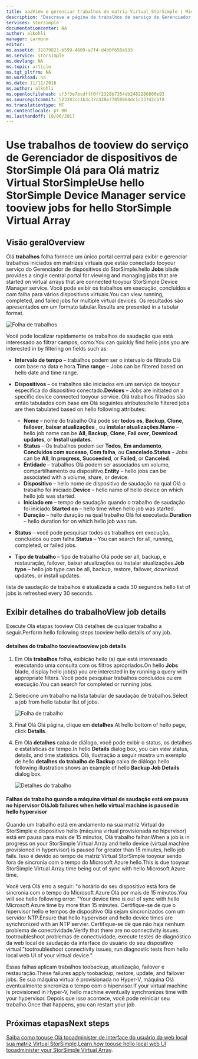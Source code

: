 ```yaml
---
title: aaaView e gerenciar trabalhos de matriz Virtual StorSimple | Microsoft Docs
description: "Descreve a página de trabalhos de serviço de Gerenciador de dispositivos de StorSimple hello e como toouse-tootrack recente e atual dos trabalhos de saudação matriz Virtual StorSimple."
services: storsimple
documentationcenter: NA
author: alkohli
manager: carmonm
editor: 
ms.assetid: 31879821-b599-4609-a7f4-d4b0f658a933
ms.service: storsimple
ms.devlang: NA
ms.topic: article
ms.tgt_pltfrm: NA
ms.workload: na
ms.date: 11/11/2016
ms.author: alkohli
ms.openlocfilehash: cf3f3e7bcdfff0ff2328b7354db2482286800e93
ms.sourcegitcommit: 523283cc1b3c37c428e77850964dc1c33742c5f0
ms.translationtype: MT
ms.contentlocale: pt-BR
ms.lasthandoff: 10/06/2017
---
```

# <a name="use-hello-storsimple-device-manager-service-tooview-jobs-for-hello-storsimple-virtual-array"></a><span data-ttu-id="79baf-103">Use trabalhos de tooview do serviço de Gerenciador de dispositivos de StorSimple Olá para Olá matriz Virtual StorSimple</span><span class="sxs-lookup"><span data-stu-id="79baf-103">Use hello StorSimple Device Manager service tooview jobs for hello StorSimple Virtual Array</span></span>
## <a name="overview"></a><span data-ttu-id="79baf-104">Visão geral</span><span class="sxs-lookup"><span data-stu-id="79baf-104">Overview</span></span>
<span data-ttu-id="79baf-105">Olá **trabalhos** folha fornece um único portal central para exibir e gerenciar trabalhos iniciados em matrizes virtuais que estão conectado tooyour serviço do Gerenciador de dispositivos do StorSimple.</span><span class="sxs-lookup"><span data-stu-id="79baf-105">hello **Jobs** blade provides a single central portal for viewing and managing jobs that are started on virtual arrays that are connected tooyour StorSimple Device Manager service.</span></span> <span data-ttu-id="79baf-106">Você pode exibir os trabalhos em execução, concluídos e com falha para vários dispositivos virtuais.</span><span class="sxs-lookup"><span data-stu-id="79baf-106">You can view running, completed, and failed jobs for multiple virtual devices.</span></span> <span data-ttu-id="79baf-107">Os resultados são apresentados em um formato tabular.</span><span class="sxs-lookup"><span data-stu-id="79baf-107">Results are presented in a tabular format.</span></span>

![Folha de trabalhos](./media/storsimple-virtual-array-manage-jobs/ova-jobs-blade.png)

<span data-ttu-id="79baf-109">Você pode localizar rapidamente os trabalhos de saudação que está interessado ao filtrar campos, como:</span><span class="sxs-lookup"><span data-stu-id="79baf-109">You can quickly find hello jobs you are interested in by filtering on fields such as:</span></span>

* <span data-ttu-id="79baf-110">**Intervalo de tempo** – trabalhos podem ser o intervalo de filtrado Olá com base na data e hora.</span><span class="sxs-lookup"><span data-stu-id="79baf-110">**Time range** – Jobs can be filtered based on hello date and time range.</span></span>
* <span data-ttu-id="79baf-111">**Dispositivos** – os trabalhos são iniciados em um serviço de tooyour específica do dispositivo conectado.</span><span class="sxs-lookup"><span data-stu-id="79baf-111">**Devices** – Jobs are initiated on a specific device connected tooyour service.</span></span> <span data-ttu-id="79baf-112">Olá trabalhos filtrados são então tabulados com base em Olá seguintes atributos:</span><span class="sxs-lookup"><span data-stu-id="79baf-112">hello filtered jobs are then tabulated based on hello following attributes:</span></span>
  
  * <span data-ttu-id="79baf-113">**Nome** – nome do trabalho Olá pode ser **todos os**, **Backup**, **Clone**, **failover**, **baixar atualizações** , ou **instalar atualizações**.</span><span class="sxs-lookup"><span data-stu-id="79baf-113">**Name** – hello job name can be **All**, **Backup**, **Clone**, **Fail over**, **Download updates**, or **Install updates**.</span></span>
  * <span data-ttu-id="79baf-114">**Status** – Os trabalhos podem ser **Todos**, **Em andamento**, **Concluídos com sucesso**, **Com falha**, ou **Cancelado**.</span><span class="sxs-lookup"><span data-stu-id="79baf-114">**Status** – Jobs can be **All**, **In progress**, **Succeeded**, or **Failed**, or **Canceled**.</span></span>
  * <span data-ttu-id="79baf-115">**Entidade** – trabalhos Olá podem ser associados um volume, compartilhamento ou dispositivo.</span><span class="sxs-lookup"><span data-stu-id="79baf-115">**Entity** – hello jobs can be associated with a volume, share, or device.</span></span>
  * <span data-ttu-id="79baf-116">**Dispositivo** – hello nome de dispositivo de saudação na qual Olá o trabalho foi iniciado.</span><span class="sxs-lookup"><span data-stu-id="79baf-116">**Device** – hello name of hello device on which hello job was started.</span></span>
  * <span data-ttu-id="79baf-117">**Iniciado em** – tempo de saudação quando o trabalho de saudação foi iniciado.</span><span class="sxs-lookup"><span data-stu-id="79baf-117">**Started on** – hello time when hello job was started.</span></span>
  * <span data-ttu-id="79baf-118">**Duração** – hello duração na qual trabalho Olá foi executada.</span><span class="sxs-lookup"><span data-stu-id="79baf-118">**Duration** – hello duration for on which hello job was run.</span></span>
* <span data-ttu-id="79baf-119">**Status** – você pode pesquisar todos os trabalhos em execução, concluídos ou com falha.</span><span class="sxs-lookup"><span data-stu-id="79baf-119">**Status** – You can search for all, running, completed, or failed jobs.</span></span>
* <span data-ttu-id="79baf-120">**Tipo de trabalho** – tipo de trabalho Olá pode ser all, backup, e restauração, failover, baixar atualizações ou instalar atualizações.</span><span class="sxs-lookup"><span data-stu-id="79baf-120">**Job type** – hello job type can be all, backup, restore, failover, download updates, or install updates.</span></span>

<span data-ttu-id="79baf-121">lista de saudação de trabalhos é atualizada a cada 30 segundos.</span><span class="sxs-lookup"><span data-stu-id="79baf-121">hello list of jobs is refreshed every 30 seconds.</span></span>

## <a name="view-job-details"></a><span data-ttu-id="79baf-122">Exibir detalhes do trabalho</span><span class="sxs-lookup"><span data-stu-id="79baf-122">View job details</span></span>
<span data-ttu-id="79baf-123">Execute Olá etapas tooview Olá detalhes de qualquer trabalho a seguir.</span><span class="sxs-lookup"><span data-stu-id="79baf-123">Perform hello following steps tooview hello details of any job.</span></span>

#### <a name="tooview-job-details"></a><span data-ttu-id="79baf-124">detalhes do trabalho tooview</span><span class="sxs-lookup"><span data-stu-id="79baf-124">tooview job details</span></span>
1. <span data-ttu-id="79baf-125">Em Olá **trabalhos** folha, exibição hello (s) que está interessado executando uma consulta com os filtros apropriados.</span><span class="sxs-lookup"><span data-stu-id="79baf-125">On hello **Jobs** blade, display hello job(s) you are interested in by running a query with appropriate filters.</span></span> <span data-ttu-id="79baf-126">Você pode pesquisar trabalhos concluídos ou em execução.</span><span class="sxs-lookup"><span data-stu-id="79baf-126">You can search for completed or running jobs.</span></span>
2. <span data-ttu-id="79baf-127">Selecione um trabalho na lista tabular de saudação de trabalhos.</span><span class="sxs-lookup"><span data-stu-id="79baf-127">Select a job from hello tabular list of jobs.</span></span>
   
    ![Folha de trabalho](./media/storsimple-virtual-array-manage-jobs/ova-jobs-blade.png)
3. <span data-ttu-id="79baf-129">Final Olá Olá página, clique em **detalhes**.</span><span class="sxs-lookup"><span data-stu-id="79baf-129">At hello bottom of hello page, click **Details**.</span></span>
4. <span data-ttu-id="79baf-130">Em Olá **detalhes** caixa de diálogo, você pode exibir o status, os detalhes e estatísticas de tempo.</span><span class="sxs-lookup"><span data-stu-id="79baf-130">In hello **Details** dialog box, you can view status, details, and time statistics.</span></span> <span data-ttu-id="79baf-131">Olá, ilustração a seguir mostra um exemplo de hello **detalhes do trabalho de Backup** caixa de diálogo.</span><span class="sxs-lookup"><span data-stu-id="79baf-131">hello following illustration shows an example of hello **Backup Job Details** dialog box.</span></span>
   
    ![Detalhes do trabalho](./media/storsimple-virtual-array-manage-jobs/ova-jobs-details.png)

#### <a name="job-failures-when-hello-virtual-machine-is-paused-in-hello-hypervisor"></a><span data-ttu-id="79baf-133">Falhas de trabalho quando a máquina virtual de saudação está em pausa no hipervisor Olá</span><span class="sxs-lookup"><span data-stu-id="79baf-133">Job failures when hello virtual machine is paused in hello hypervisor</span></span>
<span data-ttu-id="79baf-134">Quando um trabalho está em andamento na sua matriz Virtual do StorSimple e dispositivo hello (máquina virtual provisionada no hipervisor) está em pausa para mais de 15 minutos, Olá trabalho falhar.</span><span class="sxs-lookup"><span data-stu-id="79baf-134">When a job is in progress on your StorSimple Virtual Array and hello device (virtual machine provisioned in hypervisor) is paused for greater than 15 minutes, hello job fails.</span></span> <span data-ttu-id="79baf-135">Isso é devido ao tempo de matriz Virtual StorSimple tooyour sendo fora de sincronia com o tempo do Microsoft Azure hello.</span><span class="sxs-lookup"><span data-stu-id="79baf-135">This is due tooyour StorSimple Virtual Array time being out of sync with hello Microsoft Azure time.</span></span> 

<span data-ttu-id="79baf-136">Você verá Olá erro a seguir: "o horário do seu dispositivo está fora de sincronia com o tempo do Microsoft Azure Olá por mais de 15 minutos.</span><span class="sxs-lookup"><span data-stu-id="79baf-136">You will see hello following error: "Your device time is out of sync with hello Microsoft Azure time by more than 15 minutes.</span></span> <span data-ttu-id="79baf-137">Certifique-se de que o hipervisor hello e tempos de dispositivo Olá sejam sincronizados com um servidor NTP.</span><span class="sxs-lookup"><span data-stu-id="79baf-137">Ensure that hello hypervisor and hello device times are synchronized with an NTP servier.</span></span> <span data-ttu-id="79baf-138">Certifique-se de que não haja nenhum problema de conectividade.</span><span class="sxs-lookup"><span data-stu-id="79baf-138">Verify that there are no connectivity issues.</span></span> <span data-ttu-id="79baf-139">tootroubleshoot problemas de conectividade, execute testes de diagnóstico da web local de saudação da interface do usuário do seu dispositivo virtual."</span><span class="sxs-lookup"><span data-stu-id="79baf-139">tootroubleshoot connectivity issues, run diagnostic tests from hello local web UI of your virtual device."</span></span>

<span data-ttu-id="79baf-140">Essas falhas aplicam trabalhos toobackup, atualização, failover e restauração.</span><span class="sxs-lookup"><span data-stu-id="79baf-140">These failures apply toobackup, restore, update, and failover jobs.</span></span> <span data-ttu-id="79baf-141">Se sua máquina virtual é provisionada no Hyper-V, máquina Olá eventualmente sincroniza o tempo com o hipervisor.</span><span class="sxs-lookup"><span data-stu-id="79baf-141">If your virtual machine is provisioned in Hyper-V, hello machine eventually synchronizes time with your hypervisor.</span></span> <span data-ttu-id="79baf-142">Depois que isso acontece, você pode reiniciar seu trabalho.</span><span class="sxs-lookup"><span data-stu-id="79baf-142">Once that happens, you can restart your job.</span></span>

## <a name="next-steps"></a><span data-ttu-id="79baf-143">Próximas etapas</span><span class="sxs-lookup"><span data-stu-id="79baf-143">Next steps</span></span>
<span data-ttu-id="79baf-144">[Saiba como toouse Olá tooadminister de interface do usuário da web local sua matriz Virtual StorSimple](storsimple-ova-web-ui-admin.md).</span><span class="sxs-lookup"><span data-stu-id="79baf-144">[Learn how toouse hello local web UI tooadminister your StorSimple Virtual Array](storsimple-ova-web-ui-admin.md).</span></span>


